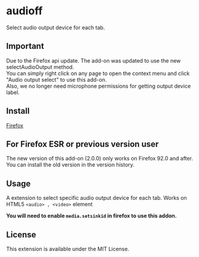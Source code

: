 # audioff
Select audio output device for each tab.

## Important
Due to the Firefox api update. The add-on was updated to use the new selectAudioOutput method.          
You can simply right click on any page to open the context menu and click "Audio output select" to use this add-on.         
Also, we no longer need microphone permissions for getting output device label.         

## Install
[Firefox](https://addons.mozilla.org/zh-TW/firefox/addon/audioff-audio-device-selector/)

## For Firefox ESR or previous version user
The new version of this add-on (2.0.0) only works on Firefox 92.0 and after.            
You can install the old version in the version history.

## Usage
A extension to select specific audio output device for each tab.
Works on HTML5 `<audio> , <video>` element

**You will need to enable `media.setsinkid` in firefox to use this addon.**

## License
This extension is available under the MIT License.